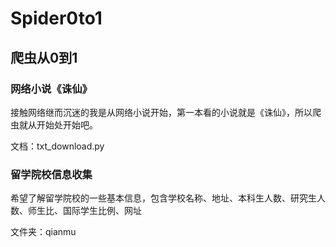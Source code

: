 # Spider0to1

## 爬虫从0到1

### 网络小说《诛仙》

接触网络继而沉迷的我是从网络小说开始，第一本看的小说就是《诛仙》，所以爬虫就从开始处开始吧。

文档：txt_download.py

### 留学院校信息收集

希望了解留学院校的一些基本信息，包含学校名称、地址、本科生人数、研究生人数、师生比、国际学生比例、网址

文件夹：qianmu